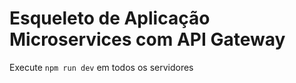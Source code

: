 # Esqueleto de Aplicação Microservices com API Gateway


Execute `npm run dev` em todos os servidores
